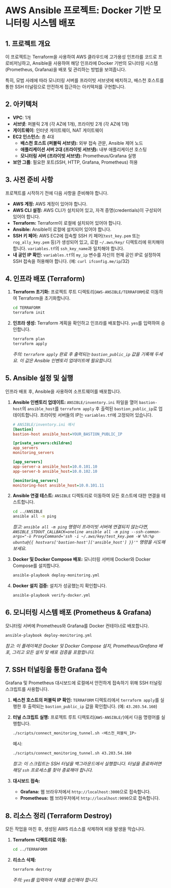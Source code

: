 # AWS Ansible 프로젝트: Docker 기반 모니터링 시스템 배포

## 1. 프로젝트 개요

이 프로젝트는 Terraform을 사용하여 AWS 클라우드에 고가용성 인프라를 코드로 프로비저닝하고, Ansible을 사용하여 해당 인프라에 Docker 기반의 모니터링 시스템(Prometheus, Grafana)을 배포 및 관리하는 방법을 보여줍니다.

특히, 모범 사례에 따라 모니터링 서버를 프라이빗 서브넷에 배치하고, 배스천 호스트를 통한 SSH 터널링으로 안전하게 접근하는 아키텍처를 구현합니다.

## 2. 아키텍처

- **VPC**: 1개
- **서브넷**: 퍼블릭 2개 (각 AZ에 1개), 프라이빗 2개 (각 AZ에 1개)
- **게이트웨이**: 인터넷 게이트웨이, NAT 게이트웨이
- **EC2 인스턴스**: 총 4대
  - **배스천 호스트 (퍼블릭 서브넷):** 외부 접속 관문, Ansible 제어 노드
  - **애플리케이션 서버 2대 (프라이빗 서브넷):** 내부 애플리케이션 호스팅
  - **모니터링 서버 (프라이빗 서브넷):** Prometheus/Grafana 실행
- **보안 그룹**: 필요한 포트(SSH, HTTP, Grafana, Prometheus) 허용

## 3. 사전 준비 사항

프로젝트를 시작하기 전에 다음 사항을 준비해야 합니다.

- **AWS 계정:** AWS 계정이 있어야 합니다.
- **AWS CLI 설정:** AWS CLI가 설치되어 있고, 자격 증명(credentials)이 구성되어 있어야 합니다.
- **Terraform:** Terraform이 로컬에 설치되어 있어야 합니다.
- **Ansible:** Ansible이 로컬에 설치되어 있어야 합니다.
- **SSH 키 페어:** AWS EC2에 접속할 SSH 키 페어(`test_key.pem` 또는 `rog_ally_key.pem` 등)가 생성되어 있고, 로컬 `~/.aws/key/` 디렉토리에 위치해야 합니다. `variables.tf`의 `ssh_key_name`과 일치해야 합니다.
- **내 공인 IP 확인:** `variables.tf`의 `my_ip` 변수를 자신의 현재 공인 IP로 설정하여 SSH 접속을 허용해야 합니다. (예: `curl ifconfig.me/ip`/32)

## 4. 인프라 배포 (Terraform)

1.  **Terraform 초기화:**
    프로젝트 루트 디렉토리(`AWS-ANSIBLE/TERRAFORM`)로 이동하여 Terraform을 초기화합니다.
    ```bash
    cd TERRAFORM
    terraform init
    ```
2.  **인프라 생성:**
    Terraform 계획을 확인하고 인프라를 배포합니다. `yes`를 입력하여 승인합니다.
    ```bash
    terraform plan
    terraform apply
    ```
    *주의: `terraform apply` 완료 후 출력되는 `bastion_public_ip` 값을 기록해 두세요. 이 값은 Ansible 인벤토리 업데이트에 필요합니다.*

## 5. Ansible 설정 및 실행

인프라 배포 후, Ansible을 사용하여 소프트웨어를 배포합니다.

1.  **Ansible 인벤토리 업데이트:**
    `ANSIBLE/inventory.ini` 파일을 열어 `bastion-host`의 `ansible_host`를 `terraform apply` 후 출력된 `bastion_public_ip`로 업데이트합니다. 프라이빗 서버들의 IP는 `variables.tf`에 고정되어 있습니다.
    ```ini
    # ANSIBLE/inventory.ini 예시
    [bastion]
    bastion-host ansible_host=YOUR_BASTION_PUBLIC_IP

    [private_servers:children]
    app_servers
    monitoring_servers

    [app_servers]
    app-server-a ansible_host=10.0.101.10
    app-server-b ansible_host=10.0.102.10

    [monitoring_servers]
    monitoring-host ansible_host=10.0.101.11
    ```
2.  **Ansible 연결 테스트:**
    `ANSIBLE` 디렉토리로 이동하여 모든 호스트에 대한 연결을 테스트합니다.
    ```bash
    cd ../ANSIBLE
    ansible all -m ping
    ```
    *참고: `ansible all -m ping` 명령이 프라이빗 서버에 연결되지 않는다면, `ANSIBLE_STDOUT_CALLBACK=oneline ansible all -m ping --ssh-common-args="-o ProxyCommand='ssh -i ~/.aws/key/test_key.pem -W %h:%p ubuntu@{{ hostvars['bastion-host']['ansible_host'] }}'"` 명령을 시도해 보세요.*

3.  **Docker 및 Docker Compose 배포:**
    모니터링 서버에 Docker와 Docker Compose를 설치합니다.
    ```bash
    ansible-playbook deploy-monitoring.yml
    ```
4.  **Docker 설치 검증:**
    설치가 성공했는지 확인합니다.
    ```bash
    ansible-playbook verify-docker.yml
    ```

## 6. 모니터링 시스템 배포 (Prometheus & Grafana)

모니터링 서버에 Prometheus와 Grafana를 Docker 컨테이너로 배포합니다.

```bash
ansible-playbook deploy-monitoring.yml
```
*참고: 이 플레이북은 Docker 및 Docker Compose 설치, Prometheus/Grafana 배포, 그리고 모든 설치 및 배포 검증을 포함합니다.*

## 7. SSH 터널링을 통한 Grafana 접속

Grafana 및 Prometheus 대시보드에 로컬에서 안전하게 접속하기 위해 SSH 터널링 스크립트를 사용합니다.

1.  **배스천 호스트의 퍼블릭 IP 확인:**
    `TERRAFORM` 디렉토리에서 `terraform apply`를 실행한 후 출력되는 `bastion_public_ip` 값을 확인합니다. (예: `43.203.54.160`)

2.  **터널 스크립트 실행:**
    프로젝트 루트 디렉토리(`AWS-ANSIBLE/`)에서 다음 명령어를 실행합니다.

    ```bash
    ./scripts/connect_monitoring_tunnel.sh <배스천_퍼블릭_IP>
    ```
    예시:
    ```bash
    ./scripts/connect_monitoring_tunnel.sh 43.203.54.160
    ```
    *참고: 이 스크립트는 SSH 터널을 백그라운드에서 실행합니다. 터널을 종료하려면 해당 `ssh` 프로세스를 찾아 종료해야 합니다.*

3.  **대시보드 접속:**
    *   **Grafana:** 웹 브라우저에서 `http://localhost:3000`으로 접속합니다.
    *   **Prometheus:** 웹 브라우저에서 `http://localhost:9090`으로 접속합니다.

## 8. 리소스 정리 (Terraform Destroy)

모든 작업을 마친 후, 생성된 AWS 리소스를 삭제하여 비용 발생을 막습니다.

1.  **Terraform 디렉토리로 이동:**
    ```bash
    cd ../TERRAFORM
    ```
2.  **리소스 삭제:**
    ```bash
    terraform destroy
    ```
    *주의: `yes`를 입력하여 삭제를 승인해야 합니다.*
